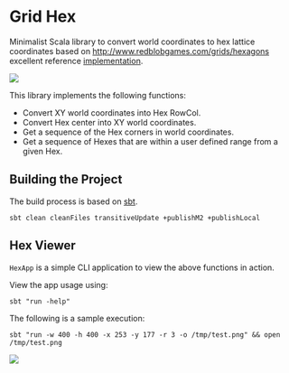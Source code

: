 # Grid Hex

Minimalist Scala library to convert world coordinates to hex lattice coordinates based on <http://www.redblobgames.com/grids/hexagons> excellent reference [implementation](http://www.redblobgames.com/grids/hexagons/implementation.html).

![](media/hex.png)

This library implements the following functions:
- Convert XY world coordinates into Hex RowCol.
- Convert Hex center into XY world coordinates.
- Get a sequence of the Hex corners in world coordinates.
- Get a sequence of Hexes that are within a user defined range from a given Hex.

## Building the Project

The build process is based on [sbt](http://www.scala-sbt.org/).

```
sbt clean cleanFiles transitiveUpdate +publishM2 +publishLocal
```

## Hex Viewer

`HexApp` is a simple CLI application to view the above functions in action.

View the app usage using:

```
sbt "run -help"
```

The following is a sample execution:

```
sbt "run -w 400 -h 400 -x 253 -y 177 -r 3 -o /tmp/test.png" && open /tmp/test.png
```
![](media/test.png)
